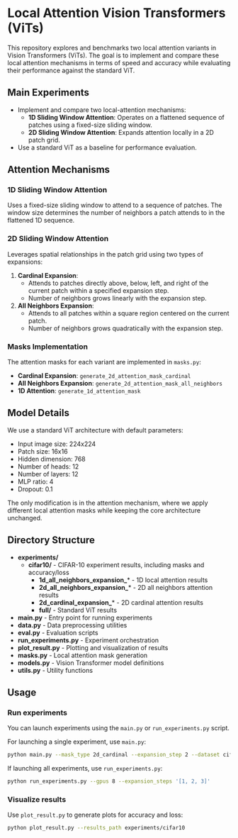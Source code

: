 # Local Attention Vision Transformers (ViTs)

This repository explores and benchmarks two local attention variants in Vision Transformers (ViTs). The goal is to implement and compare these local attention mechanisms in terms of speed and accuracy while evaluating their performance against the standard ViT.

## Main Experiments

- Implement and compare two local-attention mechanisms:
    - **1D Sliding Window Attention**: Operates on a flattened sequence of patches using a fixed-size sliding window.
    - **2D Sliding Window Attention**: Expands attention locally in a 2D patch grid.
- Use a standard ViT as a baseline for performance evaluation.

## Attention Mechanisms

### 1D Sliding Window Attention
Uses a fixed-size sliding window to attend to a sequence of patches. The window size determines the number of neighbors a patch attends to in the flattened 1D sequence.

### 2D Sliding Window Attention
Leverages spatial relationships in the patch grid using two types of expansions:
1. **Cardinal Expansion**:
   - Attends to patches directly above, below, left, and right of the current patch within a specified expansion step.
   - Number of neighbors grows linearly with the expansion step.
2. **All Neighbors Expansion**:
   - Attends to all patches within a square region centered on the current patch.
   - Number of neighbors grows quadratically with the expansion step.

### Masks Implementation
The attention masks for each variant are implemented in `masks.py`:
- **Cardinal Expansion**: `generate_2d_attention_mask_cardinal`
- **All Neighbors Expansion**: `generate_2d_attention_mask_all_neighbors`
- **1D Attention**: `generate_1d_attention_mask`

## Model Details

We use a standard ViT architecture with default parameters:
- Input image size: 224x224
- Patch size: 16x16
- Hidden dimension: 768
- Number of heads: 12 
- Number of layers: 12
- MLP ratio: 4
- Dropout: 0.1

The only modification is in the attention mechanism, where we apply different local attention masks while keeping the core architecture unchanged.

## Directory Structure

- **experiments/**
  - **cifar10/** - CIFAR-10 experiment results, including masks and accuracy/loss 
    - **1d_all_neighbors_expansion_*** - 1D local attention results
    - **2d_all_neighbors_expansion_*** - 2D all neighbors attention results 
    - **2d_cardinal_expansion_*** - 2D cardinal attention results
    - **full/** - Standard ViT results
- **main.py** - Entry point for running experiments
- **data.py** - Data preprocessing utilities
- **eval.py** - Evaluation scripts
- **run_experiments.py** - Experiment orchestration
- **plot_result.py** - Plotting and visualization of results
- **masks.py** - Local attention mask generation
- **models.py** - Vision Transformer model definitions
- **utils.py** - Utility functions

## Usage

### Run experiments
You can launch experiments using the `main.py` or `run_experiments.py` script. 

For launching a single experiment, use `main.py`:
```bash
python main.py --mask_type 2d_cardinal --expansion_step 2 --dataset cifar10 --epochs 50
```

If launching all experiments, use `run_experiments.py`:
```bash
python run_experiments.py --gpus 8 --expansion_steps '[1, 2, 3]'
```

### Visualize results
Use `plot_result.py` to generate plots for accuracy and loss:
```bash
python plot_result.py --results_path experiments/cifar10
```
